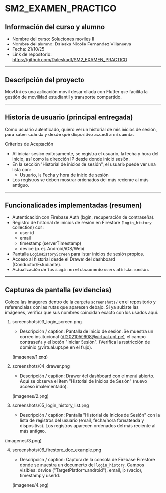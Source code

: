 # SM2_EXAMEN_PRACTICO

## Información del curso y alumno
- Nombre del curso: Soluciones moviles II
- Nombre del alumno: Daleska Nicolle Fernandez Villanueva
- Fecha: 21/10/25
- Link de repositorio: https://github.com/Daleskadf/SM2_EXAMEN_PRACTICO

---

## Descripción del proyecto
MovUni es una aplicación móvil desarrollada con Flutter que facilita la gestión de movilidad estudiantil y transporte compartido. 

---

## Historia de usuario (principal entregada)
Como usuario autenticado, quiero ver un historial de mis inicios de sesión, para saber cuándo y desde qué dispositivo accedí a mi cuenta.

Criterios de Aceptación
- Al iniciar sesión exitosamente, se registra el usuario, la fecha y hora del inicio, así como la dirección IP desde donde inició sesión.
- En la sección "Historial de inicios de sesión", el usuario puede ver una lista con:
  - Usuario, la Fecha y hora de inicio de sesión
- Los registros se deben mostrar ordenados del más reciente al más antiguo.

---

## Funcionalidades implementadas (resumen)
- Autenticación con Firebase Auth (login, recuperación de contraseña).
- Registro de historial de inicios de sesión en Firestore (`login_history` collection) con:
  - user id
  - email
  - timestamp (serverTimestamp)
  - device (p. ej. Android/iOS/Web)
- Pantalla `LoginHistoryScreen` para listar inicios de sesión propios.
- Acceso al historial desde el Drawer del dashboard (Conductor/Estudiante).
- Actualización de `lastLogin` en el documento `users` al iniciar sesión.

---
## Capturas de pantalla (evidencias)
Coloca las imágenes dentro de la carpeta `screenshots/` en el repositorio y referencialas con las rutas que aparecen debajo. Si ya subiste las imágenes, verifica que sus nombres coincidan exacto con los usados aquí.

1) screenshots/03_login_screen.png  
   - Descripción / caption: Pantalla de inicio de sesión. Se muestra un correo institucional (df2021050608@virtual.upt.pe), el campo contraseña y el botón "Iniciar Sesión". (Verifica la restricción de dominio @virtual.upt.pe en el flujo).

   (imagenes/1.png)

2) screenshots/04_drawer.png  
   - Descripción / caption: Drawer del dashboard con el menú abierto. Aquí se observa el ítem "Historial de Inicios de Sesión" (nuevo acceso implementado).

   (imagenes/2.png)

3) screenshots/05_login_history_list.png  
   - Descripción / caption: Pantalla "Historial de Inicios de Sesión" con la lista de registros del usuario (email, fecha/hora formateada y dispositivo). Los registros aparecen ordenados del más reciente al más antiguo.

  (imagenes/3.png)

4) screenshots/06_firestore_doc_example.png  
   - Descripción / caption: Captura de la consola de Firebase Firestore donde se muestra un documento del `login_history`. Campos visibles: device ("TargetPlatform.android"), email, ip (vacío), timestamp y userId.

   (imagenes/4.png)
